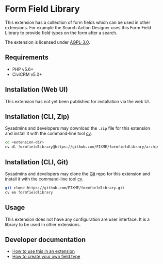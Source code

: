 # Form Field Library

This extension has a collection of form fields which can be used in other extensions.
For example the Search Action Designer uses this Form Field Library to provide field types on the form after a search.

The extension is licensed under [AGPL-3.0](LICENSE.txt).

## Requirements

* PHP v5.6+
* CiviCRM v5.0+

## Installation (Web UI)

This extension has not yet been published for installation via the web UI.

## Installation (CLI, Zip)

Sysadmins and developers may download the `.zip` file for this extension and
install it with the command-line tool [cv](https://github.com/civicrm/cv).

```bash
cd <extension-dir>
cv dl formfieldlibrary@https://github.com/FIXME/formfieldlibrary/archive/master.zip
```

## Installation (CLI, Git)

Sysadmins and developers may clone the [Git](https://en.wikipedia.org/wiki/Git) repo for this extension and
install it with the command-line tool [cv](https://github.com/civicrm/cv).

```bash
git clone https://github.com/FIXME/formfieldlibrary.git
cv en formfieldlibrary
```

## Usage

This extension does not have any configuration are user interface. It is a library to be used in other extensions.

## Developer documentation

* [How to use this in an extension](docs/howto_use_in_your_extension.md)
* [How to create your own field type](docs/add_your_own_field_type.md)
